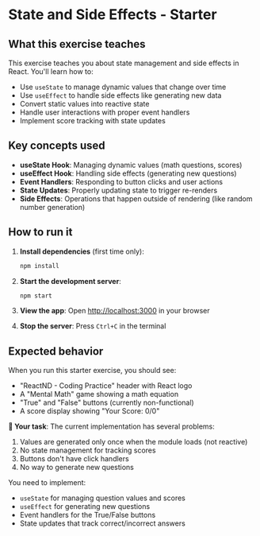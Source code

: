 # State and Side Effects - Starter

## What this exercise teaches

This exercise teaches you about state management and side effects in React. You'll learn how to:

- Use `useState` to manage dynamic values that change over time
- Use `useEffect` to handle side effects like generating new data
- Convert static values into reactive state
- Handle user interactions with proper event handlers
- Implement score tracking with state updates

## Key concepts used

- **useState Hook**: Managing dynamic values (math questions, scores)
- **useEffect Hook**: Handling side effects (generating new questions)
- **Event Handlers**: Responding to button clicks and user actions
- **State Updates**: Properly updating state to trigger re-renders
- **Side Effects**: Operations that happen outside of rendering (like random number generation)

## How to run it

1. **Install dependencies** (first time only):
   ```bash
   npm install
   ```

2. **Start the development server**:
   ```bash
   npm start
   ```

3. **View the app**: 
   Open [http://localhost:3000](http://localhost:3000) in your browser

4. **Stop the server**: Press `Ctrl+C` in the terminal

## Expected behavior

When you run this starter exercise, you should see:

- "ReactND - Coding Practice" header with React logo
- A "Mental Math" game showing a math equation
- "True" and "False" buttons (currently non-functional)
- A score display showing "Your Score: 0/0"

**🎯 Your task**: The current implementation has several problems:
1. Values are generated only once when the module loads (not reactive)
2. No state management for tracking scores
3. Buttons don't have click handlers
4. No way to generate new questions

You need to implement:
- `useState` for managing question values and scores
- `useEffect` for generating new questions
- Event handlers for the True/False buttons
- State updates that track correct/incorrect answers
